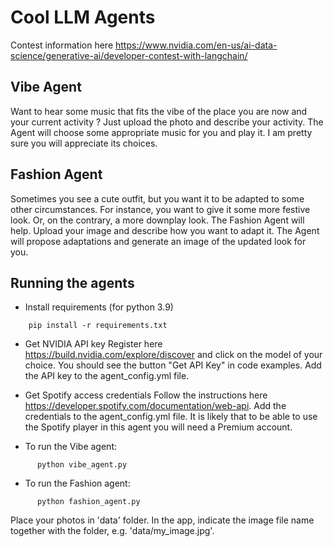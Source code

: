 # Cool LLM Agents
Contest information here https://www.nvidia.com/en-us/ai-data-science/generative-ai/developer-contest-with-langchain/

## Vibe Agent
Want to hear some music that fits the vibe of the place you are now and your current activity ? Just upload the photo and describe your activity. The Agent will choose some appropriate music for you and play it. I am pretty sure you will appreciate its choices.

## Fashion Agent
Sometimes you see a cute outfit, but you want it to be adapted to some other circumstances. For instance, you want to give it some more festive look. Or, on the contrary, a more downplay look. The Fashion Agent will help. Upload your image and describe how you want to adapt it. The Agent will propose adaptations and generate an image of the updated look for you. 

## Running the agents
- Install requirements (for python 3.9)

```shell
    pip install -r requirements.txt      
```
- Get NVIDIA API key
  Register here https://build.nvidia.com/explore/discover and click on the model of your choice. You should see the button "Get API Key" in code examples. Add the API key to the agent_config.yml file. 

- Get Spotify access credentials
  Follow the instructions here https://developer.spotify.com/documentation/web-api. Add the credentials to the agent_config.yml file.  It is likely that to be able to use the Spotify player in this agent you will need a Premium account. 

- To run the Vibe agent:

```shell
      python vibe_agent.py 
```
- To run the Fashion agent:

```shell
      python fashion_agent.py 
```

Place your photos in 'data' folder. In the app, indicate the image file name together with the folder, e.g. 'data/my_image.jpg'.  
